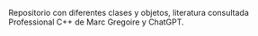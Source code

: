 Repositorio con diferentes clases y objetos, literatura consultada Professional C++ de Marc Gregoire y ChatGPT.
